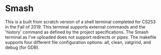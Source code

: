 # Smash


This is a built from scratch version of a shell terminal completed for CS253 in the Fall of 2019. This terminal supports external commands and the 'history' command as defined by the project specifications. The Smash terminal as I've uploaded does not support redirects or pipes. The makefile supports four different file configuration options: all, clean, valgrind, and debug (for GDB).
